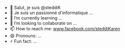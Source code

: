 - 👋 Salut, je suis @steddiK
- 👀 Je suis un passionné d'informatique ...
- 🌱 I’m currently learning ...
- 💞️ I’m looking to collaborate on ...
- 📫 How to reach me: www.facebook.com/steddiKaren
- 😄 Pronouns: ...
- ⚡ Fun fact: ...

<!---
steddiK/steddiK is a ✨ special ✨ repository because its `README.md` (this file) appears on your GitHub profile.
You can click the Preview link to take a look at your changes.
--->
